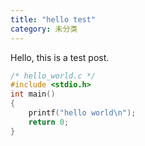 ```yaml
---
title: "hello test"
category: 未分类
---
```


Hello, this is a test post.

~~~C++
/* hello_world.c */
#include <stdio.h>
int main()
{
    printf("hello world\n");
    return 0;
}
~~~
